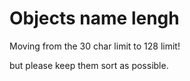 # Objects name lengh

Moving from the 30 char limit to 128 limit!

but please keep them sort as possible.
